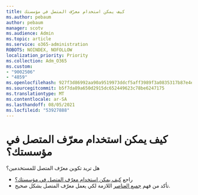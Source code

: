 ```yaml
---
title: كيف يمكن استخدام معرّف المتصل في مؤسستك
ms.author: pebaum
author: pebaum
manager: scotv
ms.audience: Admin
ms.topic: article
ms.service: o365-administration
ROBOTS: NOINDEX, NOFOLLOW
localization_priority: Priority
ms.collection: Adm_O365
ms.custom:
- "9002506"
- "4859"
ms.openlocfilehash: 927f3d86992aa90a9519973ddcf5aff3989f3a0835317b87e4e71af4558d28e6
ms.sourcegitcommit: b5f7da89a650d2915dc652449623c78be6247175
ms.translationtype: MT
ms.contentlocale: ar-SA
ms.lasthandoff: 08/05/2021
ms.locfileid: "53927888"
---
```

# <a name="how-can-caller-id-be-used-in-your-organization"></a>كيف يمكن استخدام معرّف المتصل في مؤسستك؟

هل تريد تكوين معرّف المتصل للمستخدمين؟

- راجع [كيف يمكن استخدام معرّف المتصل في مؤسستك؟](https://docs.microsoft.com/microsoftteams/how-can-caller-id-be-used-in-your-organization)
- تأكد من فهم [جميع العناصر](https://docs.microsoft.com/microsoftteams/more-about-calling-line-id-and-calling-party-name) اللازمة لكي يعمل معرّف المتصل بشكل صحيح.
